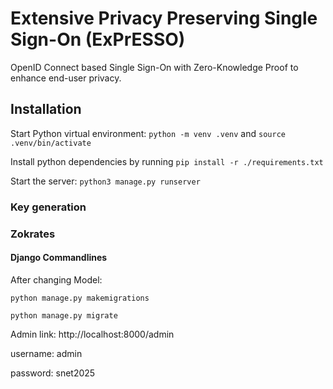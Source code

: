 # Extensive Privacy Preserving Single Sign-On (ExPrESSO)

OpenID Connect based Single Sign-On with Zero-Knowledge Proof to enhance end-user privacy.

## Installation

Start Python virtual environment: `python -m venv .venv` and `source .venv/bin/activate`

Install python dependencies by running `pip install -r ./requirements.txt`

Start the server: `python3 manage.py runserver`

### Key generation



### Zokrates

#### Django Commandlines
After changing Model:

`python manage.py makemigrations`

`python manage.py migrate`

Admin link: http://localhost:8000/admin

username: admin

password: snet2025











